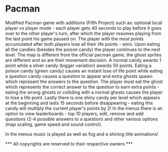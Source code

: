 # Pacman
Modified Pacman game with additions (Fifth Project) such as: optional local player vs player mode - each player gets 40 seconds to play
before it goes over to the other player's turn, after which the player resumes playing from the last point his game paused on.
The player with the most points accumulated after both players lose all their life points - wins.
Upon eating all the candies (besides the poison candy) the player continues to the next level.
The map is different from the official pacman game, the ghost sprites are different and so are their movement decision.
A normal candy awards 1 point while a silver candy (bigger variation) awards 50 points. Eating a poison candy (green candy) causes an
instant lose of life point while eating a question candy causes a question to appear and extra ghosts spawn which represent the answers
to the question. The player must eat the ghost which represents the correct answer to the question to earn extra points - eating the wrong ghosts or colliding with a normal ghosts causes the player to lose a life point. Lastly there is one shiny candy per level which appears at the beginning and lasts 15 seconds before disappearing - eating this candy will multiply the current player's points by 2!
In the menus there is an option to view leaderboards - top 10 players, edit, remove and add questions (2-4 possible answers to a question)
and other various options (map scaling, game speed and sound control).

In the menus music is played as well as fog and a shining title animations!


*** All copyrights are reserved to their respective owners ***

